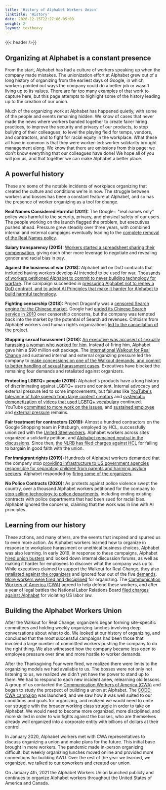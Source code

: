 ```yaml
---
title: 'History of Alphabet Workers Union'
linktitle: 'History'
date: 2020-12-15T22:27:06-05:00
weight: 2
layout: textheavy
---
```


{{< header />}}

## Organizing at Alphabet is a constant presence

From the start, Alphabet has had a culture of workers speaking up when the
company made mistakes. The unionization effort at Alphabet grew out of a long
history of organizing from the earliest days of Google, in which workers
pointed out ways the company could do a better job or wasn't living up to its
values. There are far too many examples of that work to capture here, but this
page attempts to highlight some of the history leading up to the creation of
our union.

Much of the organizing work at Alphabet has happened quietly, with some of the
people and events remaining hidden. We know of cases that never made the news
where workers banded together to create fairer hiring practices, to improve the
security and privacy of our products, to stop bullying of their colleagues, to
level the playing field for temps, vendors, and contractors, and to fight for
racial equity in the workplace. What these all have in common is that they were
worker-led: worker solidarity brought management along. We know that there are
omissions from this page: we don't know everything that our colleagues have
done! We hope all of you will join us, and that together we can make Alphabet a
better place.

## A powerful history

These are some of the notable incidents of workplace organizing that created
the culture and conditions we're in now. The struggle between workers and
bosses has been a constant feature at Alphabet, and so has the presence of
worker organizing as a tool for change.

**Real Names Considered Harmful (2011):** The Google+ "real names only" policy
was harmful to the security, privacy, and physical safety of our users. The
people working on the launch flagged the problem, but executives pushed
ahead. Pressure grew steadily over three years, with combined internal and
external campaigns eventually leading to the
[complete removal of the Real Names policy](https://slate.com/technology/2014/07/google-plus-finally-ditches-its-ineffective-dangerous-real-name-policy.html).

**Salary transparency (2015):**
[Workers started a spreadsheet sharing their compensation](https://qz.com/458615/theres-reportedly-a-big-secret-spreadsheet-where-google-employees-share-their-salaries/),
giving each other more leverage to negotiate and revealing gender and racial
bias in pay.

**Against the business of war (2018):** Alphabet bid on DoD contracts that
included having workers develop AI intended to be used for war.
[Thousands of workers petitioned Alphabet to commit to never building technology
for warfare](https://www.nytimes.com/2018/04/04/technology/google-letter-ceo-pentagon-project.html).
The campaign succeeded in
[pressuring Alphabet not to renew a DoD contract, and to adopt AI Principles
that make it harder for Alphabet to build harmful technology](https://www.cnbc.com/2018/06/07/google-ai-ethical-principles.html).

**Fighting censorship (2018):** Project Dragonfly was a
[censored Search engine for the Chinese market](https://www.nbcnews.com/tech/tech-news/more-100-google-employees-call-company-end-its-work-censored-n940671).
Google had [ended its Chinese Search service in 2010](https://www.theguardian.com/technology/2010/jan/12/google-china-ends-censorship)
over censorship concerns, but the company was tempted back into the market by
the potential of Search ad revenues. Criticism from Alphabet workers and human
rights organizations
[led to the cancellation of the project](https://www.forbes.com/sites/jeanbaptiste/2019/07/19/confirmed-google-terminated-project-dragonfly-its-censored-chinese-search-engine).

**Stopping sexual harassment (2018):**
[An executive was accused of sexually harassing a woman who worked for him](https://www.nytimes.com/2018/10/25/technology/google-sexual-harassment-andy-rubin.html).
Instead of firing him, Alphabet gave him a $90 million exit package. The
[international Walkout for Real Change](https://www.nytimes.com/2018/11/01/technology/google-walkout-sexual-harassment.html)
and sustained internal and external organizing pressure led the company to
[make concessions on one of the Walkout demands, and commit to better handling
of sexual harassment cases](https://apnews.com/article/7123c790b7e84a14b1e5a20844e750f2).
Executives have blocked the remaining four demands and retaliated against
organizers.

**Protecting LGBTQ+ people (2019):** Alphabet's products have a long history of
discriminating against LGBTQ+ users and content. Internal advocacy and external
pressure led to some improvements, but failures like
[YouTube's tolerance of hate speech from large content creators](https://www.npr.org/2019/06/08/730608664/is-youtube-doing-enough-to-stop-harassment-of-lgbtq-content-creators)
and
[systematic demonetization of videos that used LGBTQ+ vocabulary](https://www.vox.com/culture/2019/10/10/20893258/youtube-lgbtq-censorship-demonetization-nerd-city-algorithm-report)
continued. YouTube
[committed to more work on the issues](https://www.businessinsider.com/steven-crowder-youtube-speech-carlos-maza-explained-youtube-2019-6),
and
[sustained employee](https://medium.com/@BanGoogleFromPride/an-open-petition-to-the-san-francisco-pride-board-of-directors-f8164486c2e4)
and
[external pressure](https://www.sfgate.com/pride/article/San-Francisco-Pride-Google-YouTube-Alphabet-ban-14981446.php)
remains.

**Fair treatment for contractors (2019):** Almost a hundred contractors on the
Google Shopping team in Pittsburgh, employed by HCL, successfully unionized
with the
[United Steelworkers](https://www.usw.org/news/media-center/releases/2019/workers-at-google-contractor-hcl-vote-to-join-usw).
Alphabet workers across sites organized a solidarity petition, and
[Alphabet remained neutral in the discussions](https://www.salon.com/2019/09/25/in-historic-first-tech-contractors-for-google-vote-to-unionize/).
Since then,
[the NLRB has filed charges against HCL](https://www.prnewswire.com/news-releases/nlrb-to-prosecute-pittsburgh-tech-firm-hcl-over-unfair-labor-practices-301148771.html)
for failing to bargain in good faith with the union.

**For immigrant rights (2019):** Hundreds of Alphabet workers demanded that the
company stop
[providing infrastructure to US government agencies responsible for separating
children from parents and harming asylum seekers](https://www.theverge.com/2019/8/14/20805432/google-employees-petition-protest-customs-border-cloud-computing-contract).
Alphabet responded by
[firing some of the organizers](https://www.theguardian.com/technology/2019/nov/25/google-firing-protest-rebecca-rivers).

**No Police Contracts (2020):** As protests against police violence swept the
country, over a thousand Alphabet workers petitioned for the company to
[stop selling technology to police departments](https://www.cnbc.com/2020/06/22/google-employees-petition-company-to-cancel-police-contracts.html),
including ending existing contracts with police departments that had been sued
for racial bias. Alphabet ignored the concerns, claiming that the work was in
line with AI principles.

## Learning from our history

These actions, and many others, are the events that inspired and spurred us to
even more action. As Alphabet workers learned how to organize in response to
workplace harassment or unethical business choices, Alphabet was also
learning. In early 2019, in response to these campaigns, Alphabet
[hired union busters](https://www.nytimes.com/2019/11/20/technology/Google-union-consultant.html)
and locked down internal discussion forums, as well as making it harder for
employees to discover what the company was up to. While executives claimed to
support the Walkout for Real Change, they also
[retaliated against the organizers](https://www.wired.com/story/google-walkout-organizers-say-theyre-facing-retaliation/)
and ignored four out of the five [demands](https://www.thecut.com/2018/11/google-walkout-organizers-explain-demands.html).
[More workers were fired and disciplined](https://www.cnbc.com/2019/11/27/googles-thanksgiving-four-present-a-challenge-to-leadership.html)
for organizing.
The [Communication Workers of America (CWA)](https://cwa-union.org/) agreed to
help defend these workers, and after a year of legal battles the National Labor
Relations Board
[filed charges against Alphabet](https://www.theverge.com/2020/12/2/22047383/google-spied-workers-before-firing-labor-complaint)
for violating US labor law.

## Building the Alphabet Workers Union

After the Walkout for Real Change, organizers began forming site-specific
committees and holding weekly organizing lunches involving deep conversations
about what to do. We looked at our history of organizing, and concluded that
the most successful campaigns had been those that involved a large number of
committed workers pushing the company to do the right thing. We also witnessed
how the company became less open to employee pressure over time and more
hostile to worker demands.

After the Thanksgiving Four were fired, we realized there were limits to the
organizing models we had available to us. The bosses were not only not
listening to us, we realized we didn't yet have the power to stand up to
them. We had to respond to each new incident anew, relearning old lessons. A
group of us contacted the [Communication Workers of America (CWA)](https://cwa-union.org/)
and began to study the prospect of building a union at Alphabet. The
[CODE-CWA campaign](https://cwa-union.org/news/releases/cwa-launches-new-initiative-in-support-of-organizing-tech-and-game-workers)
was launched, and we saw how it was well suited to our conditions and goals for
organizing, and realized we would need to unite our struggle with the broader
working class struggle in order to take on Alphabet. We would need to become
more organized, more disciplined, and more skilled in order to win fights
against the bosses, who are themselves already well organized into a corporate
entity with billions of dollars at their control.

In January 2020, Alphabet workers met with CWA representatives to discuss
organizing a union and make plans for the future. This initial base brought in
more workers. The pandemic made in-person organizing difficult, but weekly
organizing lunches moved online and provided more connections for building
AWU. Over the rest of the year we learned, we organized, we talked to our
coworkers and created our union.

On January 4th, 2021 the Alphabet Workers Union launched publicly and continues
to organize Alphabet workers throughout the United States of America and Canada.
